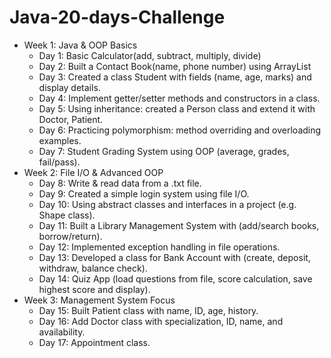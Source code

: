 # Java-20-days-Challenge
- Week  1: Java & OOP Basics
  - Day  1: Basic Calculator(add, subtract, multiply, divide)
  - Day  2: Built a Contact Book(name, phone number) using ArrayList
  - Day  3: Created a class Student with fields (name, age, marks) and display details.
  - Day  4: Implement getter/setter methods and constructors in a class.
  - Day  5: Using inheritance: created a Person class and extend it with Doctor, Patient.
  - Day  6: Practicing polymorphism: method overriding and overloading examples.
  - Day  7: Student Grading System using OOP (average, grades, fail/pass).
- Week  2: File I/O & Advanced OOP
  - Day  8: Write & read data from a .txt file.
  - Day  9: Created a simple login system using file I/O.
  - Day 10: Using abstract classes and interfaces in a project (e.g. Shape class).
  - Day 11: Built a Library Management System with (add/search books, borrow/return).
  - Day 12: Implemented exception handling in file operations.
  - Day 13: Developed a class for Bank Account with (create, deposit, withdraw, balance check).
  - Day 14: Quiz App (load questions from file, score calculation, save highest score and display).
- Week  3: Management System Focus
  - Day 15: Built Patient class with name, ID, age, history.
  - Day 16: Add Doctor class with specialization, ID, name, and availability.
  - Day 17: Appointment class.
